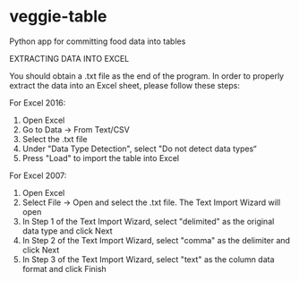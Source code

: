 # veggie-table
Python app for committing food data into tables



EXTRACTING DATA INTO EXCEL

You should obtain a .txt file as the end of the program. In order to properly extract the data into an Excel sheet, please follow these steps:

For Excel 2016:
1) Open Excel
2) Go to Data -> From Text/CSV
3) Select the .txt file
4) Under "Data Type Detection", select "Do not detect data types“
5) Press "Load" to import the table into Excel

For Excel 2007:
1) Open Excel
2) Select File -> Open and select the .txt file. The Text Import Wizard will open
3) In Step 1 of the Text Import Wizard, select "delimited" as the original data type and click Next
4) In Step 2 of the Text Import Wizard, select "comma" as the delimiter and click Next
5) In Step 3 of the Text Import Wizard, select "text" as the column data format and click Finish

